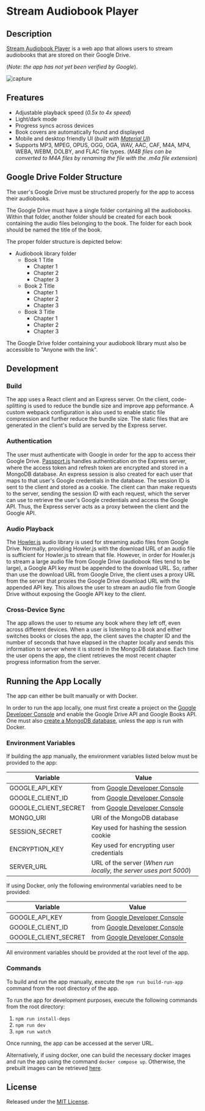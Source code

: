 # Stream Audiobook Player

## Description

[Stream Audiobook Player](https://stream-audiobook-player.onrender.com/) is a web app that allows users to stream audiobooks that are stored on their Google Drive.

(_Note: the app has not yet been verified by Google_).

![capture](https://user-images.githubusercontent.com/26337084/231924976-20436769-2ab9-4d1f-bc56-7d91072e2667.png)

## Freatures

- Adjustable playback speed (_0.5x to 4x speed_)
- Light/dark mode
- Progress syncs across devices
- Book covers are automatically found and displayed
- Mobile and desktop friendly UI (_built with [Material UI](https://mui.com/material-ui/getting-started/overview/)_)
- Supports MP3, MPEG, OPUS, OGG, OGA, WAV, AAC, CAF, M4A, MP4, WEBA, WEBM, DOLBY, and FLAC file types. (_M4B files can be converted to M4A files by renaming the file with the .m4a file extension_)

## Google Drive Folder Structure

The user's Google Drive must be structured properly for the app to access their audiobooks.

The Google Drive must have a single folder containing all the audiobooks. Within that folder, another folder should be created for each book containing the audio files belonging to the book. The folder for each book should be named the title of the book.

The proper folder structure is depicted below:

- Audiobook library folder
  - Book 1 Title
    - Chapter 1
    - Chapter 2
    - Chapter 3
  - Book 2 Title
    - Chapter 1
    - Chapter 2
    - Chapter 3
  - Book 3 Title
    - Chapter 1
    - Chapter 2
    - Chapter 3

The Google Drive folder containing your audiobook library must also be accessible to "Anyone with the link".

## Development

### Build

The app uses a React client and an Express server. On the client, code-splitting is used to reduce the bundle size and improve app peformance. A custom webpack configuration is also used to enable static file compression and further reduce the bundle size. The static files that are generated in the client's build are served by the Express server.

### Authentication

The user must authenticate with Google in order for the app to access their Google Drive. [Passport.js](https://github.com/jaredhanson/passport) handles authentication on the Express server, where the access token and refresh token are encrypted and stored in a MongoDB database. An express session is also created for each user that maps to that user's Google credentials in the database. The session ID is sent to the client and stored as a cookie. The client can than make requests to the server, sending the session ID with each request, which the server can use to retrieve the user's Google credentials and access the Google API. Thus, the Express server acts as a proxy between the client and the Google API.

### Audio Playback

The [Howler.js](https://github.com/goldfire/howler.js#documentation) audio library is used for streaming audio files from Google Drive. Normally, providing Howler.js with the download URL of an audio file is sufficient for Howler.js to stream that file. However, in order for Howler.js to stream a large audio file from Google Drive (audiobook files tend to be large), a Google API key must be appended to the download URL. So, rather than use the download URL from Google Drive, the client uses a proxy URL from the server that proxies the Google Drive download URL with the appended API key. This allows the user to stream an audio file from Google Drive without exposing the Google API key to the client.

### Cross-Device Sync

The app allows the user to resume any book where they left off, even across different devices. When a user is listening to a book and either switches books or closes the app, the client saves the chapter ID and the number of seconds that have elapsed in the chapter locally and sends this information to server where it is stored in the MongoDB database. Each time the user opens the app, the client retrieves the most recent chapter progress information from the server.

## Running the App Locally

The app can either be built manually or with Docker.

In order to run the app locally, one must first create a project on the [Google Developer Console](https://console.cloud.google.com/apis/dashboard) and enable the Google Drive API and Google Books API. One must also [create a MongoDB database](https://www.mongodb.com/basics/create-database), unless the app is run with Docker.

### Environment Variables

If building the app manually, the environment variables listed below must be provided to the app:

| Variable             | Value                                                                            |
| -------------------- | -------------------------------------------------------------------------------- |
| GOOGLE_API_KEY       | from [Google Developer Console](https://console.cloud.google.com/apis/dashboard) |
| GOOGLE_CLIENT_ID     | from [Google Developer Console](https://console.cloud.google.com/apis/dashboard) |
| GOOGLE_CLIENT_SECRET | from [Google Developer Console](https://console.cloud.google.com/apis/dashboard) |
| MONGO_URI            | URI of the MongoDB database                                                      |
| SESSION_SECRET       | Key used for hashing the session cookie                                          |
| ENCRYPTION_KEY       | Key used for encrypting user credentials                                         |
| SERVER_URL           | URL of the server (_When run locally, the server uses port 5000_)                |

If using Docker, only the following environmental variables need to be provided:

| Variable             | Value                                                                            |
| -------------------- | -------------------------------------------------------------------------------- |
| GOOGLE_API_KEY       | from [Google Developer Console](https://console.cloud.google.com/apis/dashboard) |
| GOOGLE_CLIENT_ID     | from [Google Developer Console](https://console.cloud.google.com/apis/dashboard) |
| GOOGLE_CLIENT_SECRET | from [Google Developer Console](https://console.cloud.google.com/apis/dashboard) |

All environment variables should be provided at the root level of the app.

### Commands

To build and run the app manually, execute the `npm run build-run-app` command from the root directory of the app.

To run the app for development purposes, execute the following commands from the root directory:

1. `npm run install-deps`
2. `npm run dev`
3. `npm run watch`

Once running, the app can be accessed at the server URL.

Alternatively, if using docker, one can build the necessary docker images and run the app using the command
`docker compose up`. Otherwise, the prebuilt images can be retrieved [here](https://hub.docker.com/u/hallert60).

## License

Released under the [MIT License](https://github.com/THallerJ/stream-audiobook-player/blob/main/License.md).
